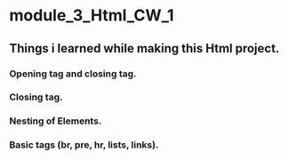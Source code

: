 # module_3_Html_CW_1
## Things i learned while making this Html project.
### Opening tag and closing tag.
### Closing tag.
### Nesting of Elements. 
### Basic tags (br, pre, hr, lists, links).
